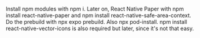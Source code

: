 Install npm modules with npm i. Later on, React Native Paper with npm install react-native-paper and npm install react-native-safe-area-context. Do the prebuild with npx expo prebuild. Also npx pod-install. npm install react-native-vector-icons is also required but later, since it's not that easy.
